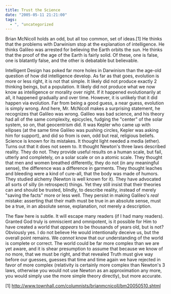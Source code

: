 ```yaml
---
title: Trust the Science
date: "2005-05-11 21:21:00"
tags:
  - ", "uncategorized
---
```

<p>Brian McNicoll holds an odd, but all too common, set of ideas.[1]
He thinks that the problems with Darwinism stop at the explanation
of intelligence.  He thinks Galileo was arrested for believing the
Earth orbits the sun.  He thinks that the proof of the age of the
Earth is fairly solid.  Of these, one is false, one is blatantly
false, and the other is debatable but believable.</p>

<p>Intelligent Design has poked far more holes in Darwinism than
the age-old question of how did intelligence develop.  As far
as that goes, evolution is more or less right, it is not that
simple.  It likely did not produce exactly 2 thinking beings,
but a population.  It likely did not produce what we now know as
intelligence or morality over night.  If it happened evolutionarily
at all, it happened gradually and over time.  However, it is
unlikely that it did happen via evolution.  Far from being a
good guess, a near guess, evolution is simply wrong.  And here,
Mr. McNicoll makes a surprising statement, he recognizes that
Galileo was wrong.  Galileo was bad science, and his theory had
all of the same complexity, epicycles, fudging the "center" of the
solar system, so on, that geocentrism did.  It was Kepler who came
up with ellipses (at the same time Galileo was pushing circles,
Kepler was asking him for support), and did so from is own, odd
but real, religious beliefs.  Science is known for its mistakes.
It thought light needed a media (ether).  Turns out that it does
not seem to.  It thought Newton's three laws described reality.
They do not.  They provide useful results on a human scale, but
fail, utterly and completely, on a solar scale or on a atomic scale.
They thought that men and women breathed differently, they do not
(in any meaningful sense), the difference was a difference in garments.
They thought leaches and bleeding were a kind of cure-all, that
the body was made of humors.  They studied alchemy (Newton is
well known for it).  They have advocated all sorts of silly (in
retrospect) things.  Yet they still insist that their theories
can and should be trusted, blindly, to describe reality, instead
of merely "saving the facts" more or less well.  They persist in
making Galileo's <em>real</em> mistake: asserting that their math
must be true in an absolute sense, must be a true, in an absolute
sense, explanation, not merely a description.</p>

<p>The flaw here is subtle.  It will escape many readers (if I had
many readers).  Granted God truly is omniscient and omnipotent, is
it possible for Him to have created a world that <em>appears</em>
to be thousands of years old, but is not?  Obviously yes.  I do
not believe He would intentionally deceive us, but the overall
point remains.  We <em>cannot</em> know that our understanding
of the world is complete or correct.  The world could be far
more complex than we are yet aware, and it is shear presumption
to assume that because we know of no more, that we must be right,
and that revealed Truth must give way before our guesses, guesses
that time and time again we have rejected in favor of more complex
(relativity is certainly more complex than Newton's 3 laws, otherwise
you would not use Newton as an approximation any more, you would
simply use the more simple theory directly), but more accurate.</p>

[1] http://www.townhall.com/columnists/brianmcnicoll/bm20050510.shtml

